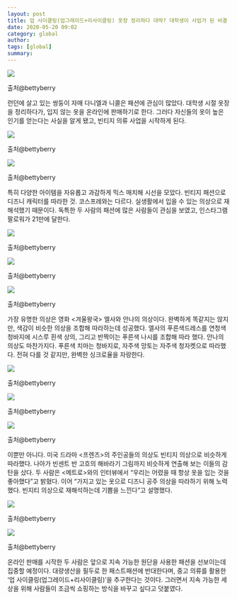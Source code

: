 ```yaml
---
layout: post
title: 업 사이클링(업그레이드+리사이클링) 옷장 정리하다 대박? 대학생이 사업가 된 비결
date: 2020-05-20 09:02
category: global
author: 
tags: [global]
summary: 
---
```



  
![](https://img1.daumcdn.net/thumb/R720x0/?fname=https%3A%2F%2Ft1.daumcdn.net%2Fliveboard%2Finterstella-story%2Fb302fda5a3ca4886a69cff9fb69f89a6.JPG)

출처@bettyberry

런던에 살고 있는 쌍둥이 자매 다니엘과 니콜은 패션에 관심이 많았다. 대학생 시절 옷장을 정리하다가, 입지 않는 옷을 온라인에 판매하기로 한다. 그러다 자신들의 옷이 높은 인기를 얻는다는 사실을 알게 됐고, 빈티지 의류 사업을 시작하게 된다.

![](https://img1.daumcdn.net/thumb/R720x0/?fname=https%3A%2F%2Ft1.daumcdn.net%2Fliveboard%2Finterstella-story%2F299d33dffb8d4067bc403d6e90043e27.JPG)

출처@bettyberry

![](https://img1.daumcdn.net/thumb/R720x0/?fname=https%3A%2F%2Ft1.daumcdn.net%2Fliveboard%2Finterstella-story%2F9bc78550993d472faa6aa7a5dc8c9d07.JPG)

출처@bettyberry

특히 다양한 아이템을 자유롭고 과감하게 믹스 매치해 시선을 모았다. 빈티지 패션으로 디즈니 캐릭터를 따라한 것. 코스프레와는 다르다. 실생활에서 입을 수 있는 의상으로 재해석했기 때문이다. 독특한 두 사람의 패션에 많은 사람들이 관심을 보였고, 인스타그램 팔로워가 21만에 달한다.

![](https://img1.daumcdn.net/thumb/R720x0/?fname=https%3A%2F%2Ft1.daumcdn.net%2Fliveboard%2Finterstella-story%2Fe3e8f78de334413796acea0a839a9a97.JPG)

출처@bettyberry

![](https://img1.daumcdn.net/thumb/R720x0/?fname=https%3A%2F%2Ft1.daumcdn.net%2Fliveboard%2Finterstella-story%2Fe611b8712a43465fadc814bd5c9d4046.JPG)

출처@bettyberry

![](https://img1.daumcdn.net/thumb/R720x0/?fname=https%3A%2F%2Ft1.daumcdn.net%2Fliveboard%2Finterstella-story%2Fb214f449716e4e8f9b910e898308d1e3.JPG)

출처@bettyberry

가장 유명한 의상은 영화 <겨울왕국> 엘사와 안나의 의상이다. 완벽하게 똑같지는 않지만, 색감이 비슷한 의상을 조합해 따라하는데 성공했다. 엘사의 푸른색드레스를 연청색 청바지에 시스루 흰색 상의, 그리고 반짝이는 푸른색 나시를 조합해 따라 했다. 안나의 의상도 마찬가지다. 푸른색 치마는 청바지로, 자주색 망토는 자주색 청자켓으로 따라했다. 전혀 다를 것 같지만, 완벽한 싱크로율을 자랑한다.

![](https://img1.daumcdn.net/thumb/R720x0/?fname=https%3A%2F%2Ft1.daumcdn.net%2Fliveboard%2Finterstella-story%2Faa8a99135ca44bd4bf85c2a007ad66ab.JPG)

출처@bettyberry

![](https://img1.daumcdn.net/thumb/R720x0/?fname=https%3A%2F%2Ft1.daumcdn.net%2Fliveboard%2Finterstella-story%2F293f34687a9c443d8ebcbcfd2e5cf06c.JPG)

출처@bettyberry

![](https://img1.daumcdn.net/thumb/R720x0/?fname=https%3A%2F%2Ft1.daumcdn.net%2Fliveboard%2Finterstella-story%2F56ee65f6b48049d6a86ab66605bd4ea2.JPG)

출처@bettyberry

이뿐만 아니다. 미국 드라마 <프렌즈>의 주인공들의 의상도 빈티지 의상으로 비슷하게 따라했다. 나아가 빈센트 반 고흐의 해바라기 그림까지 비슷하게 연출해 보는 이들의 감탄을 샀다. 두 사람은 <메트로>와의 인터뷰에서 “우리는 어렸을 때 항상 옷을 입는 것을 좋아했다”고 밝혔다. 이어 “가지고 있는 옷으로 디즈니 공주 의상을 따라하기 위해 노력했다. 빈지티 의상으로 재해석하는데 기쁨을 느낀다”고 설명했다.

![](https://img1.daumcdn.net/thumb/R720x0/?fname=https%3A%2F%2Ft1.daumcdn.net%2Fliveboard%2Finterstella-story%2Faaaf778d9d8d43efb76a125579b5df74.JPG)

출처@bettyberry

![](https://img1.daumcdn.net/thumb/R720x0/?fname=https%3A%2F%2Ft1.daumcdn.net%2Fliveboard%2Finterstella-story%2Fa5b23c2a9f4a47ed9d42d0c03a57b78d.JPG)

출처@bettyberry

온라인 판매를 시작한 두 사람은 앞으로 지속 가능한 원단을 사용한 패션을 선보이는데 집중할 예정이다. 대량생산을 필두로 한 패스트패션에 반대한다며, 중고 의류를 활용한 ‘업 사이클링(업그레이드+리사이클링)’을 추구한다는 것이다. 그러면서 지속 가능한 세상을 위해 사람들이 조금씩 쇼핑하는 방식을 바꾸고 싶다고 덧붙였다.